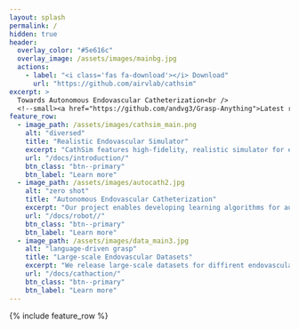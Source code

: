 ```yaml
---
layout: splash
permalink: /
hidden: true
header:
  overlay_color: "#5e616c"
  overlay_image: /assets/images/mainbg.jpg
  actions:
    - label: "<i class='fas fa-download'></i> Download"
      url: "https://github.com/airvlab/cathsim"
excerpt: >
  Towards Autonomous Endovascular Catheterization<br />
  <!--small><a href="https://github.com/andvg3/Grasp-Anything">Latest release (TBD)</a></small-->
feature_row:
  - image_path: /assets/images/cathsim_main.png
    alt: "diversed"
    title: "Realistic Endovascular Simulator"
    excerpt: "CathSim features high-fidelity, realistic simulator for endovascular intervention."
    url: "/docs/introduction/"
    btn_class: "btn--primary"
    btn_label: "Learn more"
  - image_path: /assets/images/autocath2.jpg
    alt: "zero shot"
    title: "Autonomous Endovascular Catheterization"
    excerpt: "Our project enables developing learning algorithms for autonomous catheterization."
    url: "/docs/robot//"
    btn_class: "btn--primary"
    btn_label: "Learn more"
  - image_path: /assets/images/data_main3.jpg
    alt: "language-driven grasp"
    title: "Large-scale Endovascular Datasets"
    excerpt: "We release large-scale datasets for diffirent endovascular intervention tasks."
    url: "/docs/cathaction/"
    btn_class: "btn--primary"
    btn_label: "Learn more"     
---
```

{% include feature_row %}